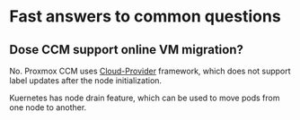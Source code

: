 # Fast answers to common questions

## Dose CCM support online VM migration?

No.
Proxmox CCM uses [Cloud-Provider](https://github.com/kubernetes/cloud-provider.git) framework, which does not support label updates after the node initialization.

Kuernetes has node drain feature, which can be used to move pods from one node to another.
